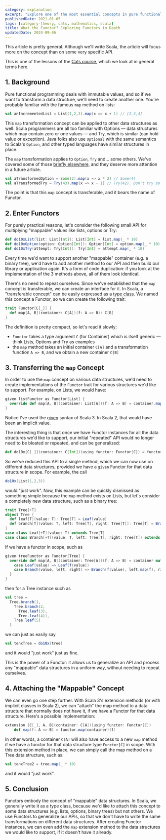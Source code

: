 ```yaml
---
category: explanation
excerpt: "Explore one of the most essential concepts in pure functional programming: the Functor, a crucial but abstract idea that will challenge your understanding"
publishedDate: 2021-01-05
tags: [category-theory, cats, mathematics, scala]
title: What the Functor? Exploring Functors in Depth
updatedDate: 2024-09-06
---
```


This article is pretty general. Although we'll write Scala, the article will focus more on the concept than on some very specific API.

This is one of the lessons of the [Cats course](https://rockthejvm.com/courses/cats), which we look at in general terms here.

## 1. Background

Pure functional programming deals with immutable values, and so if we want to transform a data structure, we'll need to create another one. You're probably familiar with the famous `map` method on lists:

```scala
val anIncrementedList = List(1,2,3).map(x => x + 1) // [2,3,4]
```

This `map` transformation concept can be applied to other data structures as well. Scala programmers are all too familiar with Options &mdash; data structures which may contain zero or one values &mdash; and Try, which is similar (can hold value or exception). Java folks also use `Optional` with the same semantics to Scala's `Option`, and other typed languages have similar structures in place.

The `map` transformation applies to `Option`, `Try` and... some others. We've covered some of those [briefly elsewhere](/monads), and they deserve more attention in a future article.

```scala
val aTransformedOption = Some(2).map(x => x * 2) // Some(4)
val aTransformedTry = Try(43).map(x => x - 1) // Try(42). Don't try so hard.
```

The point is that this `map` concept is transferable, and it bears the name of Functor.

## 2. Enter Functors

For purely practical reasons, let's consider the following small API for multiplying "mappable" values like lists, options or Try:

```scala
def do10xList(list: List[Int]): List[Int] = list.map(_ * 10)
def do10xOption(option: Option[Int]): Option[Int] = option.map(_ * 10)
def do10xTry(attempt: Try[Int]): Try[Int] = attempt.map(_ * 10)
```

Every time we'd want to support another "mappable" container (e.g. a binary tree), we'd have to add another method to our API and then build our library or application again. It's a form of code duplication: if you look at the implementation of the 3 methods above, all of them look identical.

There's no need to repeat ourselves. Since we've established that the `map` concept is transferable, we can create an interface for it. In Scala, a "transferable concept" can be easily expressed as a [type class](/why-are-typeclasses-useful). We named this concept a Functor, so we can create the following trait:

```scala
trait Functor[C[_]] {
  def map[A, B](container: C[A])(f: A => B): C[B]
}
```

The definition is pretty compact, so let's read it slowly:

- `Functor` takes a type argument `C` (for Container) which is itself generic &mdash; think Lists, Options and Try as examples
- the `map` method takes an initial container `C[A]` and a transformation function `A => B`, and we obtain a new container `C[B]`

## 3. Transferring the `map` Concept

In order to use the `map` concept on various data structures, we'd need to create implementations of the `Functor` trait for various structures we'd like to support. For example, on Lists, we would have:

```scala
given listFunctor as Functor[List] {
  override def map[A, B](container: List[A])(f: A => B) = container.map(f)
}
```

Notice I've used the [given](/scala-3-given-using) syntax of Scala 3. In Scala 2, that would have been an implicit value.

The interesting thing is that once we have Functor instances for all the data structures we'd like to support, our initial "repeated" API would no longer need to be bloated or repeated, and can be generalized:

```scala
def do10x[C[_]](container: C[Int])(using functor: Functor[C]) = functor.map(container)(_ * 10)
```

So we've reduced this API to a single method, which we can now use on different data structures, provided we have a `given` Functor for that data structure in scope. For example, the call

```scala
do10x(List(1,2,3))
```

would "just work". Now, this example can be quickly dismissed as something simple because the `map` method exists on Lists, but let's consider a completely new data structure, such as a binary tree:

```scala
trait Tree[+T]
object Tree {
  def leaf[T](value: T): Tree[T] = Leaf(value)
  def branch[T](value: T, left: Tree[T], right: Tree[T]): Tree[T] = Branch(value, left, right)
}
case class Leaf[+T](value: T) extends Tree[T]
case class Branch[+T](value: T, left: Tree[T], right: Tree[T]) extends Tree[T]
```

If we have a functor in scope, such as

```scala
given treeFunctor as Functor[Tree] {
  override def map[A, B](container: Tree[A])(f: A => B) = container match {
    case Leaf(value) => Leaf(f(value))
    case Branch(value, left, right) => Branch(f(value), left.map(f), right.map(f))
  }
}
```

then for a Tree instance such as

```scala
val tree =
  Tree.branch(1,
    Tree.branch(2,
      Tree.leaf(3),
      Tree.leaf(4)),
    Tree.leaf(5)
  )
```

we can just as easily say

```scala
val tenxTree = do10x(tree)
```

and it would "just work" just as fine.

This is the power of a Functor: it allows us to generalize an API and process any "mappable" data structures in a uniform way, without needing to repeat ourselves.

## 4. Attaching the "Mappable" Concept

We can even go one step further. With Scala 3's extension methods (or with implicit classes in Scala 2), we can "attach" the map method to a data structure that normally does not have it, if we have a Functor for that data structure. Here's a possible implementation:

```scala
extension [C[_], A, B](container: C[A])(using functor: Functor[C])
    def map(f: A => B) = functor.map(container)(f)
```

In other words, a container `C[A]` will also have access to a new `map` method if we have a functor for that data structure type `Functor[C]` in scope. With this extension method in place, we can simply call the map method on a Tree data structure, such as:

```scala
val tenxTree2 = tree.map(_ * 10)
```

and it would "just work".

## 5. Conclusion

Functors embody the concept of "mappable" data structures. In Scala, we generally write it as a type class, because we'd like to attach this concept to some data structures (e.g. lists, options, binary trees) but not others. We use Functors to generalize our APIs, so that we don't have to write the same transformations on different data structures. After creating Functor instances, we can even add the `map` extension method to the data structures we would like to support, if it doesn't have it already.
